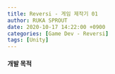 ```yaml
---
title: Reversi - 게임 제작기 01
author: RUKA SPROUT
date: 2020-10-17 14:22:00 +0900
categories: [Game Dev - Reversi]
tags: [Unity]
---
```


#### 개발 목적

